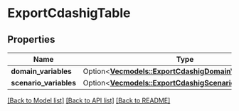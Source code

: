 # ExportCdashigTable

## Properties

Name | Type | Description | Notes
------------ | ------------- | ------------- | -------------
**domain_variables** | Option<[**Vec<models::ExportCdashigDomainVariablesRow>**](ExportCdashigDomainVariablesRow.md)> |  | [optional]
**scenario_variables** | Option<[**Vec<models::ExportCdashigScenarioVariablesRow>**](ExportCdashigScenarioVariablesRow.md)> |  | [optional]

[[Back to Model list]](../README.md#documentation-for-models) [[Back to API list]](../README.md#documentation-for-api-endpoints) [[Back to README]](../README.md)


